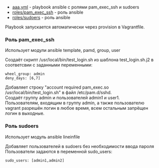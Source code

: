 * [aaa.yml](aaa.yml) - playbook ansible с ролями pam_exec_ssh и sudoers
* [roles/pam_exec_ssh](roles/pam_exec_ssh) - роль ansible
* [roles/sudoers](roles/sudoers) - роль ansible

Playbook запускается автоматически через provision в Vagrantfile.

### Роль pam_exec_ssh

 Использует модули ansible template, pamd, group, user

 Создаёт скрипт /usr/local/bin/test_login.sh из шаблона test_login.sh.j2 в соответсвии с заданными переменными:

    wheel_group: admin
    deny_days: [6,7]

 Добавляет строку "account required pam_exec.so /usr/local/bin/test_login.sh" в файл /etc/pam.d/sshd.  
 Создаёт группу admin и пользователей admin1 и user1.  
 Пользователям, входящим в группу admin, а также пользователю vagrant разрешён логин в любое время, всем остальным запрёщен логин в выходные.  

### Роль sudoers

  Использует модуль ansible lineinfile

  Добавляет пользователей в sudoers без необходимости ввода пароля  
  Пользователи задаются в переменной sudo_users:

    sudo_users: [admin1,admin2]
